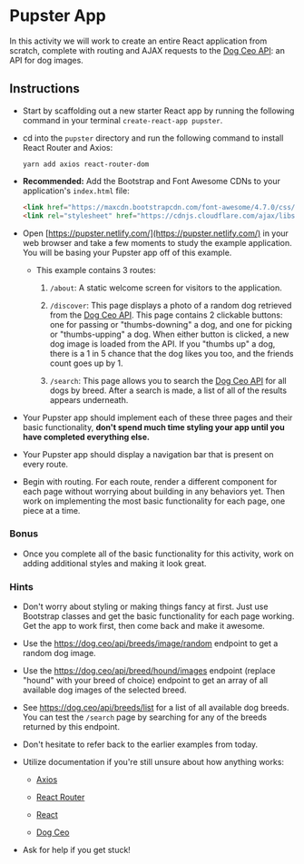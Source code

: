 # Pupster App

In this activity we will work to create an entire React application from scratch, complete with routing and AJAX requests to the [Dog Ceo API](https://dog.ceo/dog-api/): an API for dog images.

## Instructions

* Start by scaffolding out a new starter React app by running the following command in your terminal `create-react-app pupster`.

* cd into the `pupster` directory and run the following command to install React Router and Axios:

  ```
  yarn add axios react-router-dom
  ```

* **Recommended:** Add the Bootstrap and Font Awesome CDNs to your application's `index.html` file:

  ```html
  <link href="https://maxcdn.bootstrapcdn.com/font-awesome/4.7.0/css/font-awesome.min.css" rel="stylesheet" />
  <link rel="stylesheet" href="https://cdnjs.cloudflare.com/ajax/libs/twitter-bootstrap/4.0.0/css/bootstrap.min.css" />
  ```

* Open [https://pupster.netlify.com/](https://pupster.netlify.com/) in your web browser and take a few moments to study the example application. You will be basing your Pupster app off of this example.

  * This example contains 3 routes:

    1. `/about`: A static welcome screen for visitors to the application.

    2. `/discover`: This page displays a photo of a random dog retrieved from the [Dog Ceo API](https://dog.ceo/dog-api/). This page contains 2 clickable buttons: one for passing or "thumbs-downing" a dog, and one for picking or "thumbs-upping" a dog. When either button is clicked, a new dog image is loaded from the API. If you "thumbs up" a dog, there is a 1 in 5 chance that the dog likes you too, and the friends count goes up by 1.

    3. `/search`: This page allows you to search the [Dog Ceo API](https://dog.ceo/dog-api/) for all dogs by breed. After a search is made, a list of all of the results appears underneath.

* Your Pupster app should implement each of these three pages and their basic functionality, **don't spend much time styling your app until you have completed everything else.**

* Your Pupster app should display a navigation bar that is present on every route.

* Begin with routing. For each route, render a different component for each page without worrying about building in any behaviors yet. Then work on implementing the most basic functionality for each page, one piece at a time.

### Bonus

* Once you complete all of the basic functionality for this activity, work on adding additional styles and making it look great.

### Hints

* Don't worry about styling or making things fancy at first. Just use Bootstrap classes and get the basic functionality for each page working. Get the app to work first, then come back and make it awesome.

* Use the <https://dog.ceo/api/breeds/image/random> endpoint to get a random dog image.

* Use the <https://dog.ceo/api/breed/hound/images> endpoint (replace "hound" with your breed of choice) endpoint to get an array of all available dog images of the selected breed.

* See <https://dog.ceo/api/breeds/list> for a list of all available dog breeds. You can test the `/search` page by searching for any of the breeds returned by this endpoint.

* Don't hesitate to refer back to the earlier examples from today.

* Utilize documentation if you're still unsure about how anything works: 

  * [Axios](https://github.com/mzabriskie/axios)
  
  * [React Router](https://reacttraining.com/react-router/web/guides/philosophy)

  * [React](https://facebook.github.io/react/docs/hello-world.html)

  * [Dog Ceo](https://dog.ceo/dog-api/)

* Ask for help if you get stuck!

